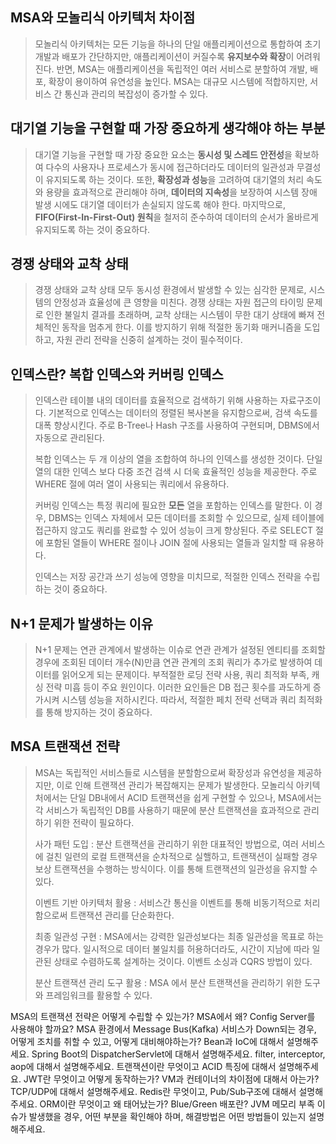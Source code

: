 ## MSA와 모놀리식 아키텍처 차이점

> 모놀리식 아키텍처는 모든 기능을 하나의 단일 애플리케이션으로 통합하여 초기 개발과 배포가 간단하지만, 애플리케이션이 커질수록 **유지보수와 확장**이 어려워진다.
> 반면, MSA는 애플리케이션을 독립적인 여러 서비스로 분할하여 개발, 배포, 확장이 용이하여 유연성을 높인다. MSA는 대규모 시스템에 적합하지만, 서비스 간 통신과 관리의 복잡성이 증가할 수 있다.

## 대기열 기능을 구현할 때 가장 중요하게 생각해야 하는 부분

> 대기열 기능을 구현할 때 가장 중요한 요소는 **동시성 및 스레드 안전성**을 확보하여 다수의 사용자나 프로세스가 동시에 접근하더라도 데이터의 일관성과 무결성이 유지되도록 하는 것이다. 또한, **확장성과 성능**을 고려하여 대기열의 처리 속도와 용량을 효과적으로 관리해야 하며, **데이터의 지속성**을 보장하여 시스템 장애 발생 시에도 대기열 데이터가 손실되지 않도록 해야 한다. 마지막으로, **FIFO(First-In-First-Out) 원칙**을 철저히 준수하여 데이터의 순서가 올바르게 유지되도록 하는 것이 중요하다.

## 경쟁 상태와 교착 상태 

> 경쟁 상태와 교착 상태 모두 동시성 환경에서 발생할 수 있는 심각한 문제로, 시스템의 안정성과 효율성에 큰 영향을 미친다. 경쟁 상태는 자원 접근의 타이밍 문제로 인한 불일치 결과를 초래하며, 교착 상태는 시스템이 무한 대기 상태에 빠져 전체적인 동작을 멈추게 한다.
> 이를 방지하기 위해 적절한 동기화 매커니즘을 도입하고, 자원 관리 전략을 신중히 설계하는 것이 필수적이다.

## 인덱스란? 복합 인덱스와 커버링 인덱스

> 인덱스란 테이블 내의 데이터를 효율적으로 검색하기 위해 사용하는 자료구조이다. 
> 기본적으로 인덱스는 데이터의 정렬된 복사본을 유지함으로써, 검색 속도를 대폭 향상시킨다. 주로 B-Tree나 Hash 구조를 사용하여 구현되며, DBMS에서 자동으로 관리된다.
> 
> 복합 인덱스는 두 개 이상의 열을 조합하여 하나의 인덱스를 생성한 것이다. 단일 열의 대한 인덱스 보다 다중 조건 검색 시 더욱 효율적인 성능을 제공한다. 주로 WHERE 절에 여러 열이 사용되는 쿼리에서 유용하다.
> 
> 커버링 인덱스는 특정 쿼리에 필요한 **모든** 열을 포함하는 인덱스를 말한다. 이 경우, DBMS는 인덱스 자체에서 모든 데이터를 조회할 수 있으므로, 실제 테이블에 접근하지 않고도 쿼리를 완료할 수 있어 성능이 크게 향상된다. 주로 SELECT 절에 포함된 열들이 WHERE 절이나 JOIN 절에 사용되는 열들과 일치할 때 유용하다.
> 
> 인덱스는 저장 공간과 쓰기 성능에 영향을 미치므로, 적절한 인덱스 전략을 수립하는 것이 중요하다.

## N+1 문제가 발생하는 이유

> N+1 문제는 연관 관계에서 발생하는 이슈로 연관 관계가 설정된 엔티티를 조회할 경우에 조회된 데이터 개수(N)만큼 연관 관계의 조회 쿼리가 추가로 발생하여 데이터를 읽어오게 되는 문제이다. 부적절한 로딩 전략 사용, 쿼리 최적화 부족, 캐싱 전략 미흡 등이 주요 원인이다. 이러한 요인들은 DB 접근 횟수를 과도하게 증가시켜 시스템 성능을 저하시킨다. 따라서, 적절한 페치 전략 선택과 쿼리 최적화를 통해 방지하는 것이 중요하다.

## MSA 트랜잭션 전략

> MSA는 독립적인 서비스들로 시스템을 분할함으로써 확장성과 유연성을 제공하지만, 이로 인해 트랜잭션 관리가 복잡해지는 문제가 발생한다. 모놀리식 아키텍처에서는 단일 DB내에서 ACID 트랜잭션을 쉽게 구현할 수 있으나, MSA에서는 각 서비스가 독립적인 DB를 사용하기 때문에 분산 트랜잭션을 효과적으로 관리하기 위한 전략이 필요하다.
> 
> 사가 패턴 도입 : 분산 트랜잭션을 관리하기 위한 대표적인 방법으로, 여러 서비스에 걸친 일련의 로컬 트랜잭션을 순차적으로 실핼하고, 트랜잭션이 실패할 경우 보상 트랜잭션을 수행하는 방식이다. 이를 통해 트랜잭션의 일관성을 유지할 수 있다.
> 
> 이벤트 기반 아키텍처 활용 : 서비스간 통신을 이벤트를 통해 비동기적으로 처리함으로써 트랜잭션 관리를 단순화한다.
> 
> 최종 일관성 구현 : MSA에서는 강력한 일관성보다는 최종 일관성을 목표로 하는 경우가 많다. 일시적으로 데이터 불일치를 허용하더라도, 시간이 지남에 따라 일관된 상태로 수렴하도록 설계하는 것이다. 이벤트 소싱과 CQRS 방법이 있다.
> 
> 분산 트랜잭션 관리 도구 활용 : MSA 에서 분산 트랜잭션을 관리하기 위한 도구와 프레임워크를 활용할 수 있다.


MSA의 트랜잭션 전략은 어떻게 수립할 수 있는가? MSA에서 왜? Config Server를 사용해야 할까요? MSA 환경에서 Message Bus(Kafka) 서비스가 Down되는 경우, 어떻게 조치를 취할 수 있고, 어떻게 대비해야하는가? Bean과 IoC에 대해서 설명해주세요. Spring Boot의 DispatcherServlet에 대해서 설명해주세요. filter, interceptor, aop에 대해서 설명해주세요. 트랜잭션이란 무엇이고 ACID 특징에 대해서 설명해주세요. JWT란 무엇이고 어떻게 동작하는가? VM과 컨테이너의 차이점에 대해서 아는가? TCP/UDP에 대해서 설명해주세요. Redis란 무엇이고, Pub/Sub구조에 대해서 설명해주세요. ORM이란 무엇이고 왜 태어났는가? Blue/Green 배포란? JVM 메모리 부족 이슈가 발생했을 경우, 어떤 부분을 확인해야 하며, 해결방법은 어떤 방법들이 있는지 설명해주세요.